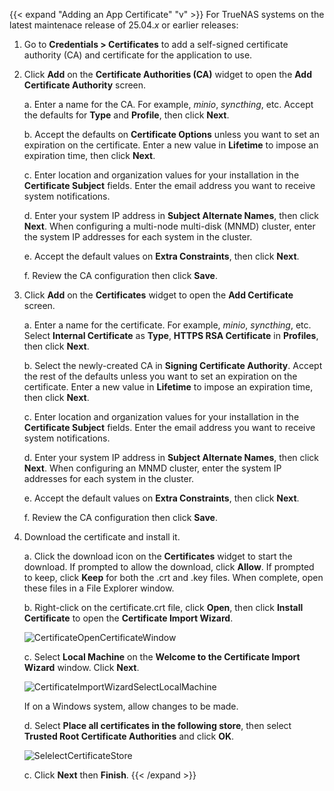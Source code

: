 &NewLine;

{{< expand "Adding an App Certificate" "v" >}}
For TrueNAS systems on the latest maintenace release of 25.04.*x* or earlier releases:

1. Go to **Credentials > Certificates** to add a self-signed certificate authority (CA) and certificate for the application to use.

2. Click **Add** on the **Certificate Authorities (CA)** widget to open the **Add Certificate Authority** screen.

   a. Enter a name for the CA. For example, *minio*, *syncthing*, etc. 
      Accept the defaults for **Type** and **Profile**, then click **Next**.

   b. Accept the defaults on **Certificate Options** unless you want to set an expiration on the certificate. 
      Enter a new value in **Lifetime** to impose an expiration time, then click **Next**. 

   c. Enter location and organization values for your installation in the **Certificate Subject** fields. 
      Enter the email address you want to receive system notifications.

   d. Enter your system IP address in **Subject Alternate Names**, then click **Next**. 
      When configuring a multi-node multi-disk (MNMD) cluster, enter the system IP addresses for each system in the cluster.

   e. Accept the default values on **Extra Constraints**, then click **Next**.

   f. Review the CA configuration then click **Save**.

3. Click **Add** on the **Certificates** widget to open the **Add Certificate** screen.

   a. Enter a name for the certificate. For example, *minio*, *syncthing*, etc. 
      Select **Internal Certificate** as **Type**, **HTTPS RSA Certificate** in **Profiles**, then click **Next**.

   b. Select the newly-created CA in **Signing Certificate Authority**.
      Accept the rest of the defaults unless you want to set an expiration on the certificate. 
      Enter a new value in **Lifetime** to impose an expiration time, then click **Next**.

   c. Enter location and organization values for your installation in the **Certificate Subject** fields. 
      Enter the email address you want to receive system notifications.

   d. Enter your system IP address in **Subject Alternate Names**, then click **Next**.
      When configuring an MNMD cluster, enter the system IP addresses for each system in the cluster.

   e. Accept the default values on **Extra Constraints**, then click **Next**.

   f. Review the CA configuration then click **Save**.

4. Download the certificate and install it.
   
   a. Click the download icon on the **Certificates** widget to start the download. 
      If prompted to allow the download, click **Allow**. 
      If prompted to keep, click **Keep** for both the .crt and .key files.
      When complete, open these files in a File Explorer window.

   b. Right-click on the certificate.crt file, click **Open**, then click **Install Certificate** to open the **Certificate Import Wizard**.
   
   ![CertificateOpenCertificateWindow](/images/TrueNAS/Credentials/CertificateOpenCertificateWindow.png "Open Certificate Window")

   c. Select **Local Machine** on the **Welcome to the Certificate Import Wizard** window. Click **Next**.
   
   ![CertificateImportWizardSelectLocalMachine](/images/TrueNAS/Credentials/CertificateImportWizardSelectLocalMachine.png "Select Local Machine Install")

     If on a Windows system, allow changes to be made.

   d. Select **Place all certificates in the following store**, then select **Trusted Root Certificate Authorities** and click **OK**. 
   
   ![SelelectCertificateStore](/images/TrueNAS/Credentials/SelectCertificateStore.png "Select Trusted Root Certificate Authorities")

   c. Click **Next** then **Finish**.
{{< /expand >}}
